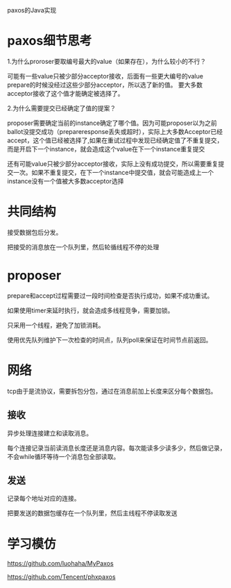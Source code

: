 paxos的Java实现

# paxos细节思考
1.为什么proroser要取编号最大的value（如果存在），为什么较小的不行？

可能有一些value只被少部分acceptor接收，后面有一些更大编号的value prepare的时候没经过这些少部分acceptor，所以选了新的值。
要大多数acceptor接收了这个值才能确定被选择了。

2.为什么需要提交已经确定了值的提案？

proposer需要确定当前的instance确定了哪个值。因为可能proposer以为之前ballot没提交成功（prepareresponse丢失或超时），实际上大多数Acceptor已经accept，这个值已经被选择了,如果在重试过程中发现已经确定值了不重复提交，而是开启下一个instance，就会造成这个value在下一个instance重复提交

还有可能value只被少部分acceptor接收，实际上没有成功提交，所以需要重复提交一次。如果不重复提交，在下一个instance中提交值，就会可能造成上一个instance没有一个值被大多数acceptor选择

# 共同结构
接受数据包后分发。

把接受的消息放在一个队列里，然后轮循线程不停的处理

# proposer
prepare和accept过程需要过一段时间检查是否执行成功，如果不成功重试。

如果使用timer来延时执行，就会造成多线程竞争，需要加锁。

只采用一个线程，避免了加锁消耗。

使用优先队列维护下一次检查的时间点，队列poll来保证在时间节点前返回。



# 网络
tcp由于是流协议，需要拆包分包，通过在消息前加上长度来区分每个数据包。

## 接收
异步处理连接建立和读取消息。

每个连接记录当前读消息长度还是消息内容。每次能读多少读多少，然后做记录，不会while循环等待一个消息包全部读取。

## 发送
记录每个地址对应的连接。

把要发送的数据包缓存在一个队列里，然后主线程不停读取发送

# 学习模仿
https://github.com/luohaha/MyPaxos

https://github.com/Tencent/phxpaxos
